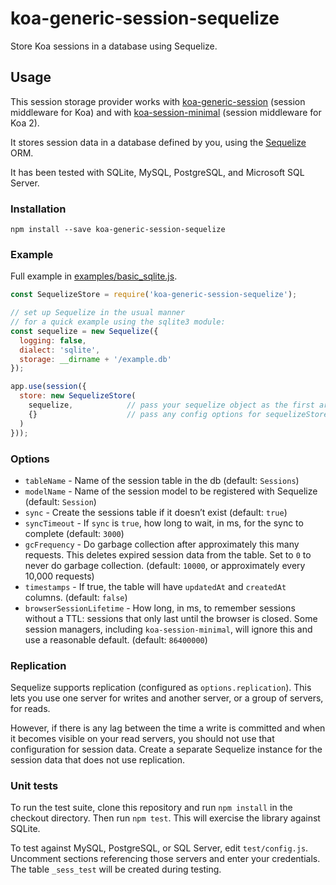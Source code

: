 # koa-generic-session-sequelize

Store Koa sessions in a database using Sequelize.

## Usage

This session storage provider works with [koa-generic-session](https://github.com/koajs/generic-session) (session middleware for Koa) and with [koa-session-minimal](https://github.com/longztian/koa-session-minimal) (session middleware for Koa 2).

It stores session data in a database defined by you, using the [Sequelize](http://docs.sequelizejs.com/) ORM.

It has been tested with SQLite, MySQL, PostgreSQL, and Microsoft SQL Server.

### Installation

`npm install --save koa-generic-session-sequelize`

### Example

Full example in [examples/basic_sqlite.js](examples/basic_sqlite.js).

```js
const SequelizeStore = require('koa-generic-session-sequelize');

// set up Sequelize in the usual manner
// for a quick example using the sqlite3 module:
const sequelize = new Sequelize({
  logging: false,
  dialect: 'sqlite',
  storage: __dirname + '/example.db'
});

app.use(session({
  store: new SequelizeStore(
    sequelize,            // pass your sequelize object as the first arg
    {}                    // pass any config options for sequelizeStore as the second arg (see below)
  )
}));
```

### Options

 - `tableName` - Name of the session table in the db (default: `Sessions`)
 - `modelName` - Name of the session model to be registered with Sequelize (default: `Session`)
 - `sync` - Create the sessions table if it doesn’t exist (default: `true`)
 - `syncTimeout` - If `sync` is `true`, how long to wait, in ms, for the sync to complete (default: `3000`)
 - `gcFrequency` - Do garbage collection after approximately this many requests. This deletes expired session data from the table. Set to `0` to never do garbage collection. (default: `10000`, or approximately every 10,000 requests)
 - `timestamps` - If true, the table will have `updatedAt` and `createdAt` columns. (default: `false`)
 - `browserSessionLifetime` - How long, in ms, to remember sessions without a TTL: sessions that only last until the browser is closed. Some session managers, including `koa-session-minimal`, will ignore this and use a reasonable default. (default: `86400000`)

### Replication

Sequelize supports replication (configured as `options.replication`). This lets you use one server for writes and another server, or a group of servers, for reads.

However, if there is any lag between the time a write is committed and when it becomes visible on your read servers, you should not use that configuration for session data. Create a separate Sequelize instance for the session data that does not use replication.

### Unit tests

To run the test suite, clone this repository and run `npm install` in the checkout directory. Then run `npm test`. This will exercise the library against SQLite.

To test against MySQL, PostgreSQL, or SQL Server, edit `test/config.js`. Uncomment sections referencing those servers and enter your credentials. The table `_sess_test` will be created during testing.
